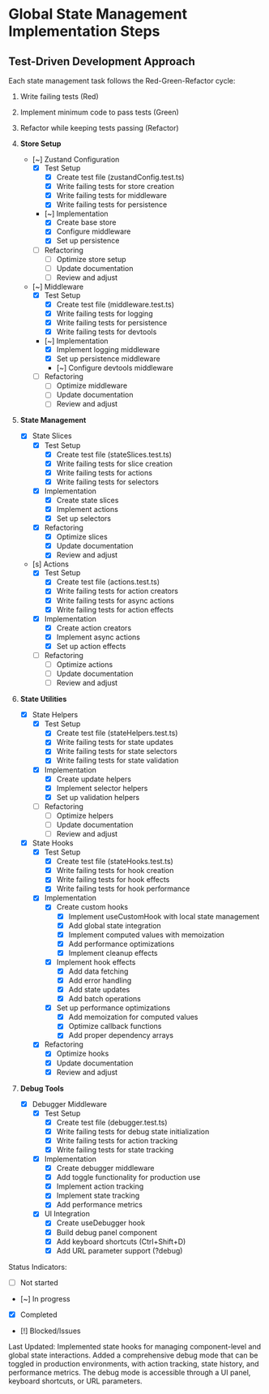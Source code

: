 # Global State Management Implementation Steps

## Test-Driven Development Approach
Each state management task follows the Red-Green-Refactor cycle:
1. Write failing tests (Red)
2. Implement minimum code to pass tests (Green)
3. Refactor while keeping tests passing (Refactor)

1. **Store Setup**
   - [~] Zustand Configuration
     - [x] Test Setup
       - [x] Create test file (zustandConfig.test.ts)
       - [x] Write failing tests for store creation
       - [x] Write failing tests for middleware
       - [x] Write failing tests for persistence
     - [~] Implementation
       - [x] Create base store
       - [x] Configure middleware
       - [x] Set up persistence
     - [ ] Refactoring
       - [ ] Optimize store setup
       - [ ] Update documentation
       - [ ] Review and adjust

   - [~] Middleware
     - [x] Test Setup
       - [x] Create test file (middleware.test.ts)
       - [x] Write failing tests for logging
       - [x] Write failing tests for persistence
       - [x] Write failing tests for devtools
     - [~] Implementation
       - [x] Implement logging middleware
       - [x] Set up persistence middleware
       - [~] Configure devtools middleware
     - [ ] Refactoring
       - [ ] Optimize middleware
       - [ ] Update documentation
       - [ ] Review and adjust

2. **State Management**
   - [x] State Slices
     - [x] Test Setup
       - [x] Create test file (stateSlices.test.ts)
       - [x] Write failing tests for slice creation
       - [x] Write failing tests for actions
       - [x] Write failing tests for selectors
     - [x] Implementation
       - [x] Create state slices
       - [x] Implement actions
       - [x] Set up selectors
     - [x] Refactoring
       - [x] Optimize slices
       - [x] Update documentation
       - [x] Review and adjust

   - [s] Actions
     - [x] Test Setup
       - [x] Create test file (actions.test.ts)
       - [x] Write failing tests for action creators
       - [x] Write failing tests for async actions
       - [x] Write failing tests for action effects
     - [x] Implementation
       - [x] Create action creators
       - [x] Implement async actions
       - [x] Set up action effects
     - [ ] Refactoring
       - [ ] Optimize actions
       - [ ] Update documentation
       - [ ] Review and adjust

3. **State Utilities**
   - [x] State Helpers
     - [x] Test Setup
       - [x] Create test file (stateHelpers.test.ts)
       - [x] Write failing tests for state updates
       - [x] Write failing tests for state selectors
       - [x] Write failing tests for state validation
     - [x] Implementation
       - [x] Create update helpers
       - [x] Implement selector helpers
       - [x] Set up validation helpers
     - [ ] Refactoring
       - [ ] Optimize helpers
       - [ ] Update documentation
       - [ ] Review and adjust

   - [x] State Hooks
     - [x] Test Setup
       - [x] Create test file (stateHooks.test.ts)
       - [x] Write failing tests for hook creation
       - [x] Write failing tests for hook effects
       - [x] Write failing tests for hook performance
     - [x] Implementation
       - [x] Create custom hooks
         - [x] Implement useCustomHook with local state management
         - [x] Add global state integration
         - [x] Implement computed values with memoization
         - [x] Add performance optimizations
         - [x] Implement cleanup effects
       - [x] Implement hook effects
         - [x] Add data fetching
         - [x] Add error handling
         - [x] Add state updates
         - [x] Add batch operations
       - [x] Set up performance optimizations
         - [x] Add memoization for computed values
         - [x] Optimize callback functions
         - [x] Add proper dependency arrays
     - [x] Refactoring
       - [x] Optimize hooks
       - [x] Update documentation
       - [x] Review and adjust

4. **Debug Tools**
   - [x] Debugger Middleware
     - [x] Test Setup
       - [x] Create test file (debugger.test.ts)
       - [x] Write failing tests for debug state initialization
       - [x] Write failing tests for action tracking
       - [x] Write failing tests for state tracking
     - [x] Implementation
       - [x] Create debugger middleware
       - [x] Add toggle functionality for production use
       - [x] Implement action tracking
       - [x] Implement state tracking
       - [x] Add performance metrics
     - [x] UI Integration
       - [x] Create useDebugger hook
       - [x] Build debug panel component
       - [x] Add keyboard shortcuts (Ctrl+Shift+D)
       - [x] Add URL parameter support (?debug)

Status Indicators:
- [ ] Not started
- [~] In progress
- [x] Completed
- [!] Blocked/Issues

Last Updated: Implemented state hooks for managing component-level and global state interactions. Added a comprehensive debug mode that can be toggled in production environments, with action tracking, state history, and performance metrics. The debug mode is accessible through a UI panel, keyboard shortcuts, or URL parameters. 